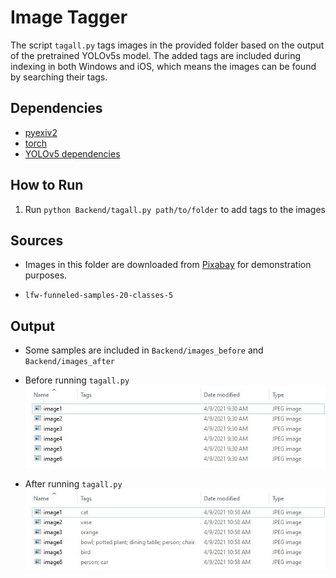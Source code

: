 # Image Tagger

The script `tagall.py` tags images in the provided folder based on the output of the pretrained YOLOv5s model. The added tags are included during indexing in both Windows and iOS, which means the images can be found by searching their tags. 

## Dependencies

- [pyexiv2](https://pypi.org/project/pyexiv2/)
- [torch](https://pypi.org/project/torch/)
- [YOLOv5 dependencies](https://raw.githubusercontent.com/ultralytics/yolov5/master/requirements.txt)

## How to Run

1. Run `python Backend/tagall.py path/to/folder` to add tags to the images

## Sources

- Images in this folder are downloaded from [Pixabay](https://pixabay.com/) for demonstration
purposes.

- `lfw-funneled-samples-20-classes-5`

## Output

- Some samples are included in `Backend/images_before` and `Backend/images_after`

- Before running `tagall.py`\
![before running tagall.py](/Images/tagall_before.jpg)

- After running `tagall.py`\
![after running tagall.py](/Images/tagall_after.jpg)

